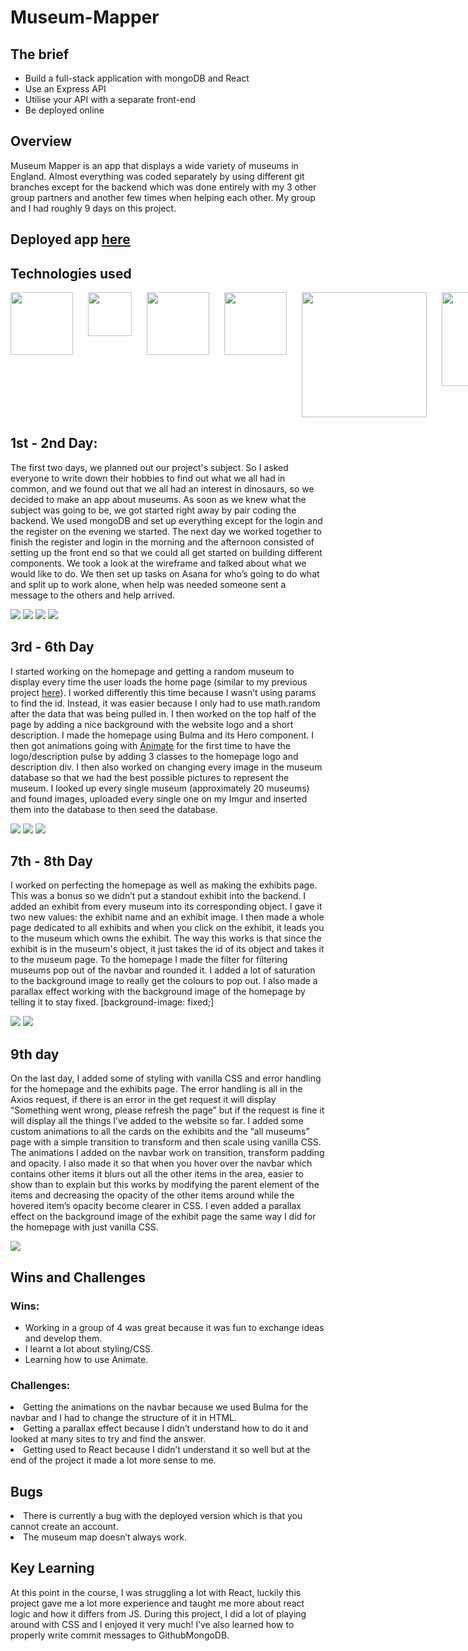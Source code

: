 # Museum-Mapper

## The brief

<ul>
<li>Build a full-stack application with mongoDB and React</li>
<li>Use an Express API</li>
<li>Utilise your API with a separate front-end</li>
<li>Be deployed online</li>
</ul>
  
## Overview

Museum Mapper is an app that displays a wide variety of museums in England. Almost everything was coded separately by using different git branches except for the backend which was done entirely with my 3 other group partners and another few times when helping each other. My group and I had roughly 9 days on this project.

## Deployed app <a href="https://museum-mapper.herokuapp.com/">here</a>

## Technologies used

<div style="display: flex; flex-direction: row; gap: 1.5rem; margin-bottom: 10px;">
  <img style="width: 100px;" src="https://i.imgur.com/tlQzHt6.png">
  <img style="width: 70px;" src="https://i.imgur.com/BYUqdTS.png">
  <img style="width: 100px;" src="https://i.imgur.com/k9De3HS.png">
  <img style="width: 100px;" src="https://i.imgur.com/0O17BWj.png">
  <img style="width: 200px;" src="https://i.imgur.com/C9s6ueO.png">
  <img style="width: 150px;" src="https://i.imgur.com/st6ajnt.jpg">
</div>

## 1st - 2nd Day:

The first two days, we planned out our project's subject. So I asked everyone to write down their hobbies to find out what we all had in common, and we found out that we all had an interest in dinosaurs, so we decided to make an app about museums. As soon as we knew what the subject was going to be, we got started right away by pair coding the backend. 
We used mongoDB and set up everything except for the login and the register on the evening we started. The next day we worked together to finish the register and login in the morning and the afternoon consisted of setting up the front end so that we could all get started on building different components. We took a look at the wireframe and talked about what we would like to do. We then set up tasks on Asana for who’s going to do what and split up to work alone, when help was needed someone sent a message to the others and help arrived.

<img src="https://i.imgur.com/yYXQNpH.png">
<img src="https://i.imgur.com/iWQ0E7y.png">
<img src="https://i.imgur.com/3vJ72xe.png">
<img src="https://i.imgur.com/ZFA9gIp.png">


## 3rd - 6th Day

I started working on the homepage and getting a random museum to display every time the user loads the home page (similar to my previous project <a href="https://rapidgames.netlify.app">here</a>). 
I worked differently this time because I wasn’t using params to find the id. Instead, it was easier because I only had to use math.random after the data that was being pulled in. I then worked on the top half of the page by adding a nice background with the website logo and a short description. I made the homepage using Bulma and its Hero component. I then got animations going with <a href="https://animate.style">Animate</a> for the first time to have the logo/description pulse by adding 3 classes to the homepage logo and description div. I then also worked on changing every image in the museum database so that we had the best possible pictures to represent the museum. I looked up every single museum (approximately 20 museums) and found images, uploaded every single one on my Imgur and inserted them into the database to then seed the database.

<img src="https://i.imgur.com/nRelBTt.gif">
<img src="https://i.imgur.com/rohCD9i.png">
<img src="https://i.imgur.com/00VuIWH.png">



## 7th - 8th Day

I worked on perfecting the homepage as well as making the exhibits page. This was a bonus so we didn’t put a standout exhibit into the backend. I added an exhibit from every museum into its corresponding object. I gave it two new values: the exhibit name and an exhibit image. I then made a whole page dedicated to all exhibits and when you click on the exhibit, it leads you to the museum which owns the exhibit. The way this works is that since the exhibit is in the museum's object, it just takes the id of its object and takes it to the museum page. To the homepage I made the filter for filtering museums pop out of the navbar and rounded it. I added a lot of saturation to the background image to really get the colours to pop out. I also made a parallax effect working with the background image of the homepage by telling it to stay fixed.
[background-image: fixed;]

<img src="https://i.imgur.com/4anjuIS.png">
<img src="https://i.imgur.com/Fn0fy0f.png">


## 9th day

On the last day, I added some of styling with vanilla CSS and error handling for the homepage and the exhibits page. The error handling is all in the Axios request, if there is an error in the get request it will display “Something went wrong, please refresh the page” but if the request is fine it will display all the things I’ve added to the website so far. I added some custom animations to all the cards on the exhibits and the “all museums” page with a simple transition to transform and then scale using vanilla CSS. The animations I added on the navbar work on transition, transform padding and opacity. I also made it so that when you hover over the navbar which contains other items it blurs out all the other items in the area, easier to show than to explain but this works by modifying the parent element of the items and decreasing the opacity of the other items around while the hovered item’s opacity become clearer in CSS. I even added a parallax effect on the background image of the exhibit page the same way I did for the homepage with just vanilla CSS.

<img src="https://i.imgur.com/NS9i0vF.gif">

## Wins and Challenges

### Wins:
<ul>
<li>Working in a group of 4 was great because it was fun to exchange ideas and develop them.</li>
<li>I learnt a lot about styling/CSS.</li>
<li>Learning how to use Animate.</li>
</ul>

### Challenges:

<li>Getting the animations on the navbar because we used Bulma for the navbar and I had to change the structure of it in HTML.</li>
<li>Getting a parallax effect because I didn’t understand how to do it and looked at many sites to try and find the answer.</li>
<li>Getting used to React because I didn’t understand it so well but at the end of the project it made a lot more sense to me.</li>

## Bugs

<li>There is currently a bug with the deployed version which is that you cannot create an account.</li>
<li>The museum map doesn’t always work.</li>

## Key Learning

At this point in the course, I was struggling a lot with React, luckily this project gave me a lot more experience and taught me more about react logic and how it differs from JS. During this project, I did a lot of playing around with CSS and I enjoyed it very much! I’ve also learned how to properly write commit messages to GithubMongoDB.


